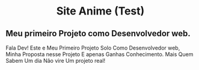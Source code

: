 <h1 align="center">Site Anime (Test)</p>

<H2>Meu primeiro Projeto como Desenvolvedor web.</h2>
 
  <p>Fala Dev! Este e Meu Primeiro Projeto Solo Como Desenvolvedor web,
Minha Proposta nesse Projeto E apenas Ganhas Conhecimento.
Mais Quem Sabem Um dia Não vire Um projeto real!</p>
